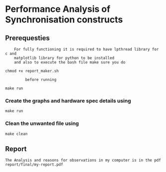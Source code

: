 # Performance Analysis of Synchronisation constructs

## Prerequesties
		For fully functioning it is required to have lpthread library for c and
		matplotlib library for python to be installed
		and also to execute the bash file make sure you do
```console
chmod +x report_maker.sh
```
			 before running 
```console
make run
```

### Create the graphs and hardware spec details using
```console
make run	
```

### Clean the unwanted file using
```console
make clean
```
		
## Report
    The Analysis and reasons for observations in my computer is in the pdf report/final/my-report.pdf
